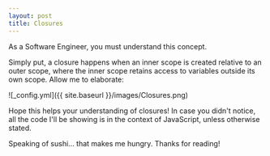```yaml
---
layout: post
title: Closures
---
```


As a Software Engineer, you must understand this concept.

Simply put, a closure happens when an inner scope is created relative to an outer scope, where the inner scope retains access to variables outside its own scope. Allow me to elaborate:

![_config.yml]({{ site.baseurl }}/images/Closures.png)

Hope this helps your understanding of closures! In case you didn't notice, all the code I'll be showing is in the context of JavaScript, unless otherwise stated.

Speaking of sushi... that makes me hungry. Thanks for reading!